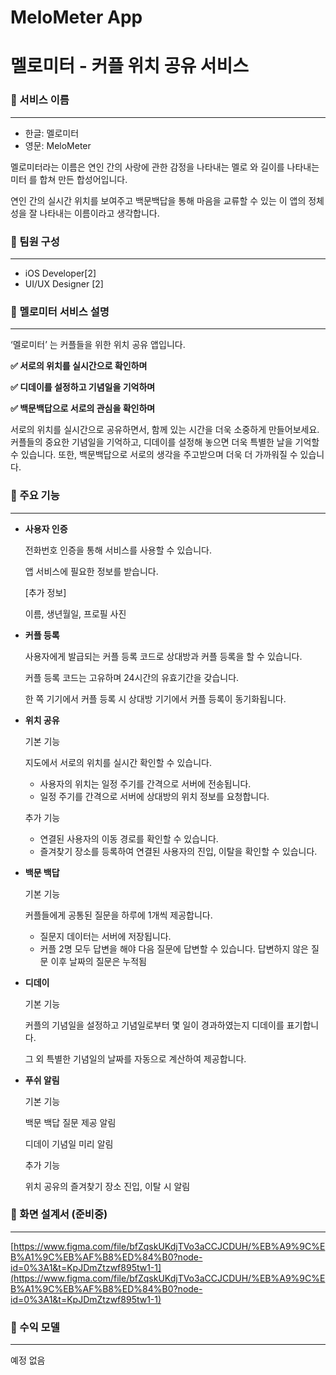 # MeloMeter App
# 멜로미터 - 커플 위치 공유 서비스

### 📌 서비스 이름

---

- 한글: 멜로미터
- 영문: MeloMeter

멜로미터라는 이름은 연인 간의 사랑에 관한 감정을 나타내는  멜로  와 길이를 나타내는  미터  를 합쳐 만든 합성어입니다. 

연인 간의 실시간 위치를 보여주고 백문백답을 통해 마음을 교류할 수 있는 이 앱의 정체성을 잘 나타내는 이름이라고 생각합니다.

### 📌 팀원 구성

---

- iOS Developer[2]
- UI/UX Designer [2]

### 📌 멜로미터 서비스 설명

---

‘멜로미터’ 는 커플들을 위한 위치 공유 앱입니다.

**✅ 서로의 위치를 실시간으로 확인하며**

**✅ 디데이를 설정하고 기념일을 기억하며**

**✅ 백문백답으로 서로의 관심을 확인하며**

서로의 위치를 실시간으로 공유하면서, 함께 있는 시간을 더욱 소중하게 만들어보세요. 커플들의 중요한 기념일을 기억하고, 디데이를 설정해 놓으면 더욱 특별한 날을 기억할 수 있습니다. 또한, 백문백답으로 서로의 생각을 주고받으며 더욱 더 가까워질 수 있습니다.

### 📌 주요 기능

---

- **사용자 인증**
    
    전화번호 인증을 통해 서비스를 사용할 수 있습니다.
    
    앱 서비스에 필요한 정보를 받습니다.
    
    [추가 정보]
    
    이름, 생년월일, 프로필 사진
    
- **커플 등록**
    
    사용자에게 발급되는 커플 등록 코드로 상대방과 커플 등록을 할 수 있습니다.
    
    커플 등록 코드는 고유하며 24시간의 유효기간을 갖습니다.
    
    한 쪽 기기에서 커플 등록 시 상대방 기기에서 커플 등록이 동기화됩니다.
    
- **위치 공유**
    
     기본 기능 
    
    지도에서 서로의 위치를 실시간 확인할 수 있습니다. 
    
    - 사용자의 위치는 일정 주기를 간격으로 서버에 전송됩니다.
    - 일정 주기를 간격으로 서버에 상대방의 위치 정보를 요청합니다.
    
     추가 기능 
    
    - 연결된 사용자의 이동 경로를 확인할 수 있습니다.
    - 즐겨찾기 장소를 등록하여 연결된 사용자의 진입, 이탈을 확인할 수 있습니다.
    
- **백문 백답**
    
     기본 기능  
    
    커플들에게 공통된 질문을 하루에 1개씩 제공합니다.
    
    - 질문지 데이터는 서버에 저장됩니다.
    - 커플 2명 모두 답변을 해야 다음 질문에 답변할 수 있습니다.
    답변하지 않은 질문 이후 날짜의 질문은 누적됨
    
- **디데이**
    
     기본 기능 
    
    커플의 기념일을 설정하고 기념일로부터 몇 일이 경과하였는지 디데이를 표기합니다.
    
    그 외 특별한 기념일의 날짜를 자동으로 계산하여 제공합니다.
    
- **푸쉬 알림**
    
     기본 기능 
    
    백문 백답 질문 제공 알림
    
    디데이 기념일 미리 알림
    
     추가 기능 
    
    위치 공유의 즐겨찾기 장소 진입, 이탈 시 알림
    

### 📌 화면 설계서 (준비중)

---

[https://www.figma.com/file/bfZqskUKdjTVo3aCCJCDUH/%EB%A9%9C%EB%A1%9C%EB%AF%B8%ED%84%B0?node-id=0%3A1&t=KpJDmZtzwf895tw1-1](https://www.figma.com/file/bfZqskUKdjTVo3aCCJCDUH/%EB%A9%9C%EB%A1%9C%EB%AF%B8%ED%84%B0?node-id=0%3A1&t=KpJDmZtzwf895tw1-1)

### 📌 수익 모델

---

예정 없음
